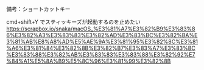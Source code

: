 備考：ショートカットキー

cmd+shift+Y でスティッキーズが起動するのを止めたい
https://scrapbox.io/snaka/macOS_%E3%81%A7%E3%82%B9%E3%83%86%E3%82%A3%E3%83%83%E3%82%AD%E3%83%BC%E3%82%BA%E3%81%AB%E8%A8%AD%E5%AE%9A%E3%81%95%E3%82%8C%E3%81%A6%E3%81%84%E3%82%8B%E3%82%B7%E3%83%A7%E3%83%BC%E3%83%88%E3%82%AB%E3%83%83%E3%83%88%E3%82%92%E7%84%A1%E5%8A%B9%E5%8C%96%E3%81%99%E3%82%8B
